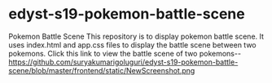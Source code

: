 # edyst-s19-pokemon-battle-scene
Pokemon Battle Scene
This repository  is to display pokemon battle scene.
It uses index.html and app.css files to display the battle
scene between two pokemons.
Click this link to view the battle scene of two pokemons--
https://github.com/suryakumarigoluguri/edyst-s19-pokemon-battle-scene/blob/master/frontend/static/NewScreenshot.png
